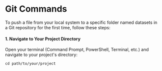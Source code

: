 # Git Commands

To push a file from your local system to a specific folder named datasets in a Git repository for the first time, follow these steps:

#### 1. Navigate to Your Project Directory
Open your terminal (Command Prompt, PowerShell, Terminal, etc.) and navigate to your project's directory:
```
cd path/to/your/project
```
